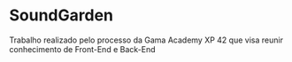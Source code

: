# SoundGarden

Trabalho realizado pelo processo da Gama Academy XP 42 que visa reunir conhecimento de Front-End e Back-End
